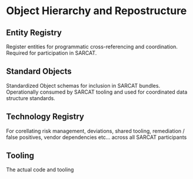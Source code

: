 # Object Hierarchy and Repostructure


## Entity Registry
Register entities for programmatic cross-referencing and coordination. Required for participation in SARCAT.


## Standard Objects
Standardized Object schemas for inclusion in SARCAT bundles. Operationally consumed by SARCAT tooling and used for coordinated data structure standards.

## Technology Registry
For corellating risk management, deviations, shared tooling, remediation / false positives, vendor dependencies etc... across all SARCAT participants

## Tooling
The actual code and tooling 